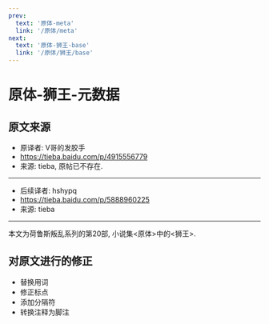 ```yaml
---
prev:
  text: '原体-meta'
  link: '/原体/meta'
next:
  text: '原体-狮王-base'
  link: '/原体/狮王/base'
---
```


# 原体-狮王-元数据

## 原文来源

+ 原译者: V哥的发胶手
+ <https://tieba.baidu.com/p/4915556779>
+ 来源: tieba, 原帖已不存在.

--------

+ 后续译者: hshypq
+ <https://tieba.baidu.com/p/5888960225>
+ 来源: tieba

--------

本文为荷鲁斯叛乱系列的第20部, 小说集<原体>中的<狮王>.

## 对原文进行的修正

+ 替换用词
+ 修正标点
+ 添加分隔符
+ 转换注释为脚注
